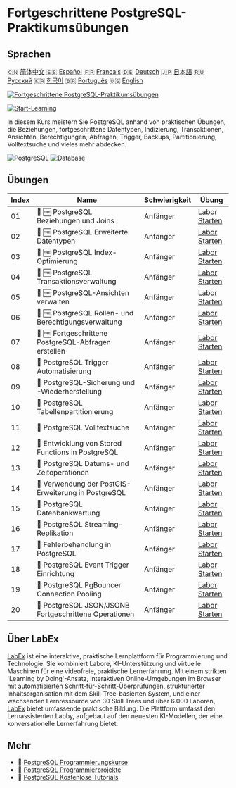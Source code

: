 # Fortgeschrittene PostgreSQL-Praktikumsübungen

## Sprachen

🇨🇳 [简体中文](README_zh.md) 🇪🇸 [Español](README_es.md) 🇫🇷 [Français](README_fr.md) 🇩🇪 [Deutsch](README_de.md) 🇯🇵 [日本語](README_ja.md) 🇷🇺 [Русский](README_ru.md) 🇰🇷 [한국어](README_ko.md) 🇧🇷 [Português](README_pt.md) 🇺🇸 [English](README.md) 

[![Fortgeschrittene PostgreSQL-Praktikumsübungen](https://cover-creator.labex.io/advanced-postgresql-practical-labs.png?lang=de)](https://labex.io/de/courses/advanced-postgresql-practical-labs)

[![Start-Learning](https://img.shields.io/badge/Start-Learning-whitesmoke?style=for-the-badge)](https://labex.io/de/courses/advanced-postgresql-practical-labs)

In diesem Kurs meistern Sie PostgreSQL anhand von praktischen Übungen, die Beziehungen, fortgeschrittene Datentypen, Indizierung, Transaktionen, Ansichten, Berechtigungen, Abfragen, Trigger, Backups, Partitionierung, Volltextsuche und vieles mehr abdecken.

![PostgreSQL](https://img.shields.io/badge/PostgreSQL-whitesmoke?style=for-the-badge&logo=postgresql)
![Database](https://img.shields.io/badge/Database-whitesmoke?style=for-the-badge&logo=database)


## Übungen

|   Index | Name                                                   | Schwierigkeit   | Übung                                                                                                                                                                      |
|---------|--------------------------------------------------------|-----------------|----------------------------------------------------------------------------------------------------------------------------------------------------------------------------|
|      01 | 🧩 🆓 PostgreSQL Beziehungen und Joins                 | Anfänger        | <a target='_blank' href='https://labex.io/de/labs/postgresql-postgresql-relationships-and-joins-550959?course=advanced-postgresql-practical-labs'>Labor Starten</a>        |
|      02 | 🧩 🆓 PostgreSQL Erweiterte Datentypen                 | Anfänger        | <a target='_blank' href='https://labex.io/de/labs/postgresql-postgresql-advanced-data-types-550947?course=advanced-postgresql-practical-labs'>Labor Starten</a>            |
|      03 | 🧩 🆓 PostgreSQL Index-Optimierung                     | Anfänger        | <a target='_blank' href='https://labex.io/de/labs/postgresql-postgresql-index-optimization-550955?course=advanced-postgresql-practical-labs'>Labor Starten</a>             |
|      04 | 🧩 🆓 PostgreSQL Transaktionsverwaltung                | Anfänger        | <a target='_blank' href='https://labex.io/de/labs/postgresql-postgresql-transaction-management-550964?course=advanced-postgresql-practical-labs'>Labor Starten</a>         |
|      05 | 🧩 🆓 PostgreSQL-Ansichten verwalten                   | Anfänger        | <a target='_blank' href='https://labex.io/de/labs/postgresql-postgresql-views-management-550966?course=advanced-postgresql-practical-labs'>Labor Starten</a>               |
|      06 | 🧩 🆓 PostgreSQL Rollen- und Berechtigungsverwaltung   | Anfänger        | <a target='_blank' href='https://labex.io/de/labs/postgresql-postgresql-role-and-permission-management-550960?course=advanced-postgresql-practical-labs'>Labor Starten</a> |
|      07 | 🧩 🆓 Fortgeschrittene PostgreSQL-Abfragen erstellen   | Anfänger        | <a target='_blank' href='https://labex.io/de/labs/postgresql-postgresql-advanced-query-writing-550948?course=advanced-postgresql-practical-labs'>Labor Starten</a>         |
|      08 | 🧩  PostgreSQL Trigger Automatisierung                 | Anfänger        | <a target='_blank' href='https://labex.io/de/labs/postgresql-postgresql-trigger-automation-550965?course=advanced-postgresql-practical-labs'>Labor Starten</a>             |
|      09 | 🧩  PostgreSQL-Sicherung und -Wiederherstellung        | Anfänger        | <a target='_blank' href='https://labex.io/de/labs/postgresql-postgresql-backup-and-restore-550949?course=advanced-postgresql-practical-labs'>Labor Starten</a>             |
|      10 | 🧩  PostgreSQL Tabellenpartitionierung                 | Anfänger        | <a target='_blank' href='https://labex.io/de/labs/postgresql-postgresql-table-partitioning-550963?course=advanced-postgresql-practical-labs'>Labor Starten</a>             |
|      11 | 🧩  PostgreSQL Volltextsuche                           | Anfänger        | <a target='_blank' href='https://labex.io/de/labs/postgresql-postgresql-full-text-search-550954?course=advanced-postgresql-practical-labs'>Labor Starten</a>               |
|      12 | 🧩  Entwicklung von Stored Functions in PostgreSQL     | Anfänger        | <a target='_blank' href='https://labex.io/de/labs/postgresql-postgresql-stored-function-development-550961?course=advanced-postgresql-practical-labs'>Labor Starten</a>    |
|      13 | 🧩  PostgreSQL Datums- und Zeitoperationen             | Anfänger        | <a target='_blank' href='https://labex.io/de/labs/postgresql-postgresql-date-and-time-operations-550951?course=advanced-postgresql-practical-labs'>Labor Starten</a>       |
|      14 | 🧩  Verwendung der PostGIS-Erweiterung in PostgreSQL   | Anfänger        | <a target='_blank' href='https://labex.io/de/labs/postgresql-using-the-postgis-extension-in-postgresql-550958?course=advanced-postgresql-practical-labs'>Labor Starten</a> |
|      15 | 🧩  PostgreSQL Datenbankwartung                        | Anfänger        | <a target='_blank' href='https://labex.io/de/labs/postgresql-postgresql-database-maintenance-550950?course=advanced-postgresql-practical-labs'>Labor Starten</a>           |
|      16 | 🧩  PostgreSQL Streaming-Replikation                   | Anfänger        | <a target='_blank' href='https://labex.io/de/labs/postgresql-postgresql-streaming-replication-550962?course=advanced-postgresql-practical-labs'>Labor Starten</a>          |
|      17 | 🧩  Fehlerbehandlung in PostgreSQL                     | Anfänger        | <a target='_blank' href='https://labex.io/de/labs/postgresql-postgresql-error-handling-550952?course=advanced-postgresql-practical-labs'>Labor Starten</a>                 |
|      18 | 🧩  PostgreSQL Event Trigger Einrichtung               | Anfänger        | <a target='_blank' href='https://labex.io/de/labs/postgresql-postgresql-event-trigger-setup-550953?course=advanced-postgresql-practical-labs'>Labor Starten</a>            |
|      19 | 🧩  PostgreSQL PgBouncer Connection Pooling            | Anfänger        | <a target='_blank' href='https://labex.io/de/labs/postgresql-postgresql-pgbouncer-connection-pooling-550957?course=advanced-postgresql-practical-labs'>Labor Starten</a>   |
|      20 | 🧩  PostgreSQL JSON/JSONB Fortgeschrittene Operationen | Anfänger        | <a target='_blank' href='https://labex.io/de/labs/postgresql-postgresql-json-jsonb-advanced-operations-550956?course=advanced-postgresql-practical-labs'>Labor Starten</a> |

## Über LabEx

[LabEx](https://labex.io) ist eine interaktive, praktische Lernplattform für Programmierung und Technologie. Sie kombiniert Labore, KI-Unterstützung und virtuelle Maschinen für eine videofreie, praktische Lernerfahrung. Mit einem strikten 'Learning by Doing'-Ansatz, interaktiven Online-Umgebungen im Browser mit automatisierten Schritt-für-Schritt-Überprüfungen, strukturierter Inhaltsorganisation mit dem Skill-Tree-basierten System, und einer wachsenden Lernressource von 30 Skill Trees und über 6.000 Laboren, [LabEx](https://labex.io) bietet umfassende praktische Bildung. Die Plattform umfasst den Lernassistenten Labby, aufgebaut auf den neuesten KI-Modellen, der eine konversationelle Lernerfahrung bietet.

## Mehr

- 🔗 [PostgreSQL Programmierungskurse](https://github.com/labex-labs/awesome-programming-courses)
- 🔗 [PostgreSQL Programmierprojekte](https://github.com/labex-labs/awesome-programming-projects)
- 🔗 [PostgreSQL Kostenlose Tutorials](https://github.com/labex-labs/postgresql-free-tutorials)

